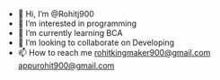 - 👋 Hi, I’m @Rohitj900
- 👀 I’m interested in programming
- 🌱 I’m currently learning BCA
- 💞️ I’m looking to collaborate on Developing 
- 📫 How to reach me rohitkingmaker900@gmail.com appurohit900@gmail.com

<!---
Rohitj900/Rohitj900 is a ✨ special ✨ repository because its `README.md` (this file) appears on your GitHub profile.
You can click the Preview link to take a look at your changes.
--->
